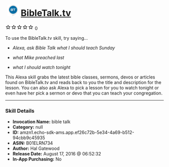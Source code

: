 # &nbsp;<img src="skill_icon" alt="BibleTalk.tv icon" width="36"> [BibleTalk.tv](http://alexa.amazon.com/#skills/amzn1.echo-sdk-ams.app.ef26c72b-5e34-4a69-b512-94cbb9c45935)
![0 stars](../../images/ic_star_border_black_18dp_1x.png)![0 stars](../../images/ic_star_border_black_18dp_1x.png)![0 stars](../../images/ic_star_border_black_18dp_1x.png)![0 stars](../../images/ic_star_border_black_18dp_1x.png)![0 stars](../../images/ic_star_border_black_18dp_1x.png) 0

To use the BibleTalk.tv skill, try saying...

* *Alexa, ask Bible Talk what I should teach Sunday*

* *what Mike preached last*

* *what I should watch tonight*

This Alexa skill grabs the latest bible classes, sermons, devos or articles found on BibleTalk.tv and reads back to you the title and description for the lesson. You can also ask Alexa to pick a lesson for you to watch tonight or even have her pick a sermon or devo that you can teach your congregation.

***

### Skill Details

* **Invocation Name:** bible talk
* **Category:** null
* **ID:** amzn1.echo-sdk-ams.app.ef26c72b-5e34-4a69-b512-94cbb9c45935
* **ASIN:** B01ELRN734
* **Author:** Hal Gatewood
* **Release Date:** August 17, 2016 @ 06:52:32
* **In-App Purchasing:** No
